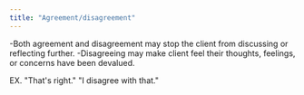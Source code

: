 ```yaml
---
title: "Agreement/disagreement"
---
```

-Both agreement and disagreement may stop the client from discussing or reflecting further. 
-Disagreeing may make client feel their thoughts, feelings, or concerns have been devalued.

EX. 
&quot;That's right.&quot;
&quot;I disagree with that.&quot;

